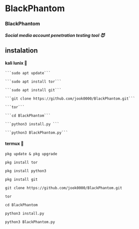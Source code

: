 # BlackPhantom

### BlackPhantom
##### Social media account penetration testing tool 😈

## instalation 

#### kali lunix 🤖
```
```sudo apt update```

```sudo apt install tor```

```sudo apt install git```  

```git clone https://github.com/jook0000/BlackPhantom.git```

```tor```

```cd BlackPhantom```

```python3 install.py ```

```python3 BlackPhantom.py```
```
#### termux 🤖
```pkg update & pkg upgrade```

```pkg install tor```

```pkg install python3```

```pkg install git```

```git clone https://github.com/jook0000/BlackPhantom.git```

```tor```

```cd BlackPhantom```

```python3 install.py```

```python3 BlackPhantom.py```

